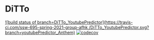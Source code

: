 # DiTTo
[![build status of branch=DiTTo_YoutubePredictor](https://travis-ci.com/ssw-695-spring-2021-group-afhk
/DiTTo_YoutubePredictor.svg?branch=youtubePredictor_Anthem)](https://travis-ci.com/ssw-695-spring-2021-group-afhk/DiTTo_YoutubePredictor/youtubePredictor_Anthem)
[![codecov](https://codecov.io/gh/ssw-695-spring-2021-group-afhk/DiTTo_YoutubePredictor/branch/youtubePredictor_Anthem/graph/badge.svg)](https://codecov.io/gh/ssw-695-spring-2021-group-afhk/DiTTo_YoutubePredictor)
